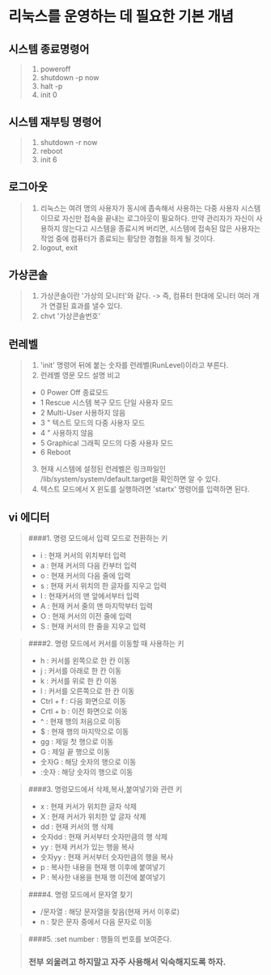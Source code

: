 리눅스를 운영하는 데 필요한 기본 개념
=====================================
## 시스템 종료명령어
>1. poweroff
>2. shutdown -p now
>3. halt -p
>4. init 0

## 시스템 재부팅 명령어
>1. shutdown -r now
>2. reboot
>3. init 6

## 로그아웃
> 1. 리눅스는 여려 명의 사용자가 동시에 좁속해서 사용하는 다중 사용자 시스템이므로 자신만 접속을 끝내는 로그아웃이 필요하다. 만약 관리자가 자신이 사용하지 않는다고 시스템을 종료시켜 버리면, 시스템에 접속된 많은 사용자는 작업 중에 컴퓨터가 종료되는 황당한 경험을 하게 될 것이다.
> 2. logout, exit

## 가상콘솔
> 1. 가상콘솔이란 '가상의 모니터'와 같다. -> 즉, 컴퓨터 한대에 모니터 여러 개가 연결된 효과를 낼수 있다.
> 2. chvt '가상콘솔번호'

## 런레벨
> 1. 'init' 명령어 뒤에 붙는 숫자를 런레벨(RunLevel)이라고 부른다.
> 2. 런레벨   영문 모드   설명                               비고
> - 0        Power Off   종료모드
> - 1        Rescue      시스템 복구 모드                   단일 사용자 모드
> - 2        Multi-User                                     사용하지 않음
> - 3         "          텍스트 모드의 다중 사용자 모드
> - 4         "                                             사용하지 않음
> - 5        Graphical   그래픽 모드의 다중 사용자 모드
> - 6        Reboot      
> 3. 현재 시스템에 설정된 런레벨은 링크파일인 /lib/system/system/default.target을 확인하면 알 수 있다.
> 4. 텍스트 모드에서 X 윈도를 실행하려면 'startx' 명령어를 입력하면 된다.

## vi 에디터
> ####1. 명령 모드에서 입력 모드로 전환하는 키
> - i : 현재 커서의 위치부터 입력
> - a : 현재 커서의 다음 칸부터 입력
> - o : 현재 커서의 다음 줄에 입력
> - s : 현재 커서 위치의 한 글자를 지우고 입력
> - I : 현재커서의 맨 앞에서부터 입력
> - A : 현재 커서 줄의 맨 마지막부터 입력
> - O : 현재 커서의 이전 줄에 입력
> - S : 현재 커서의 한 줄을 지우고 입력

> ####2. 명령 모드에서 커서를 이동할 때 사용하는 키
> - h : 커서를 왼쪽으로 한 칸 이동
> - j : 커서를 아래로 한 칸 이동
> - k : 커서를 위로 한 칸 이동
> - l : 커서를 오른쪽으로 한 칸 이동
> - Ctrl + f : 다음 화면으로 이동
> - Crtl + b : 이전 화면으로 이동
> - ^ : 현재 행의 처음으로 이동
> - $ : 현재 행의 마지막으로 이동
> - gg : 제일 첫 행으로 이동
> - G : 제일 끝 행으로 이동
> - 숫자G : 해당 숫자의 행으로 이동
> - :숫자 : 해당 숫자의 행으로 이동

> ####3. 명령모드에서 삭제,복사,붙여넣기와 관련 키
> - x : 현재 커서가 위치한 글자 삭제
> - X : 현재 커서가 위치한 앞 글자 삭제
> - dd : 현재 커서의 행 삭제
> - 숫자dd : 현재 커서부터 숫자만큼의 행 삭제
> - yy : 현재 커서가 있는 행을 복사
> - 숫자yy : 현재 커서부터 숫자만큼의 행을 복사
> - p : 복사한 내용을 현재 행 이후에 붙여넣기
> - P : 복사한 내용을 현재 행 이전에 붙여넣기

> ####4. 명령 모드에서 문자열 찾기
> - /문자열 : 해당 문자열을 찾음(현재 커서 이후로)
> - n : 찾은 문자 중에서 다음 문자로 이동

> ####5. :set number : 행들의 번호를 보여준다.
> ### 전부 외울려고 하지말고 자주 사용해서 익숙해지도록 하자.


